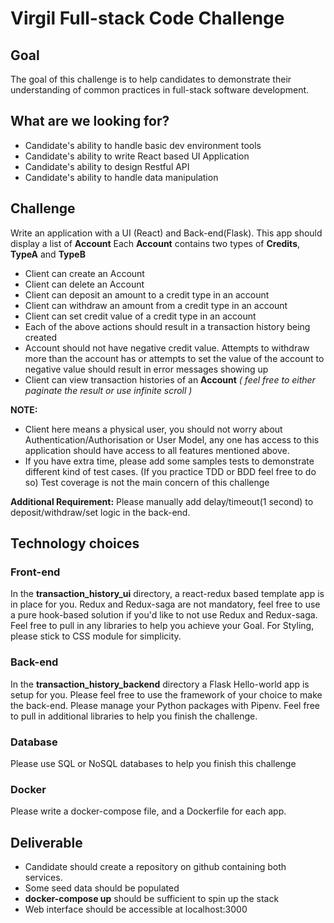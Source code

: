 # Virgil Full-stack Code Challenge

## Goal
The goal of this challenge is to help candidates to demonstrate their understanding of common practices in full-stack software development.

## What are we looking for?
- Candidate's ability to handle basic dev environment tools
- Candidate's ability to write React based UI Application
- Candidate's ability to design Restful API
- Candidate's ability to handle data manipulation

## Challenge
Write an application with a UI (React) and Back-end(Flask).
This app should display a list of **Account**
Each **Account** contains two types of **Credits**, **TypeA** and **TypeB**

- Client can create an Account
- Client can delete an Account
- Client can deposit an amount to a credit type in an account
- Client can withdraw an amount from a credit type in an account
- Client can set credit value of a credit type in an account
- Each of the above actions should result in a transaction history being created
- Account should not have negative credit value. Attempts to withdraw more than the account has
or attempts to set the value of the account to negative value should result in error messages showing up
- Client can view transaction histories of an **Account**
*( feel free to either paginate the result or use infinite scroll )*

**NOTE:**
- Client here means a physical user, you should not worry about Authentication/Authorisation or User Model, any one has access to this application should have access to all features mentioned above.
- If you have extra time, please add some samples tests to demonstrate different kind of test cases. (If you practice TDD or BDD feel free to do so)
Test coverage is not the main concern of this challenge

**Additional Requirement:** Please manually add delay/timeout(1 second) to deposit/withdraw/set logic in the back-end.


## Technology choices
### Front-end
In the **transaction_history_ui** directory, a react-redux based template app is in place for you.
Redux and Redux-saga are not mandatory, feel free to use a pure hook-based solution if you'd like to not use Redux and Redux-saga.
Feel free to pull in any libraries to help you achieve your Goal.
For Styling, please stick to CSS module for simplicity.

### Back-end
In the **transaction_history_backend** directory a Flask Hello-world app is setup for you.
Please feel free to use the framework of your choice to make the back-end.
Please manage your Python packages with Pipenv.
Feel free to pull in additional libraries to help you finish the challenge.

### Database
Please use SQL or NoSQL databases to help you finish this challenge

### Docker
Please write a docker-compose file, and a Dockerfile for each app.


## Deliverable
- Candidate should create a repository on github containing both services.
- Some seed data should be populated
- **docker-compose up** should be sufficient to spin up the stack
- Web interface should be accessible at localhost:3000
